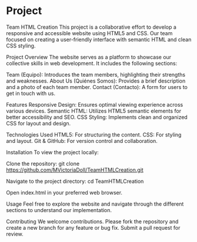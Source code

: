 # Project

Team HTML Creation
This project is a collaborative effort to develop a responsive and accessible website using HTML5 and CSS. Our team focused on creating a user-friendly interface with semantic HTML and clean CSS styling.

Project Overview
The website serves as a platform to showcase our collective skills in web development. It includes the following sections:

Team (Equipo): Introduces the team members, highlighting their strengths and weaknesses.
About Us (Quiénes Somos): Provides a brief description and a photo of each team member.
Contact (Contacto): A form for users to get in touch with us.

Features
Responsive Design: Ensures optimal viewing experience across various devices.
Semantic HTML: Utilizes HTML5 semantic elements for better accessibility and SEO.
CSS Styling: Implements clean and organized CSS for layout and design.

Technologies Used
HTML5: For structuring the content.
CSS: For styling and layout.
Git & GitHub: For version control and collaboration.

Installation
To view the project locally:

Clone the repository:
git clone https://github.com/MVictoriaDoll/TeamHTMLCreation.git

Navigate to the project directory:
cd TeamHTMLCreation

Open index.html in your preferred web browser.

Usage
Feel free to explore the website and navigate through the different sections to understand our implementation.

Contributing
We welcome contributions. Please fork the repository and create a new branch for any feature or bug fix. Submit a pull request for review.



